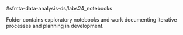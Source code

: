 #sfmta-data-analysis-ds/labs24_notebooks

Folder contains exploratory notebooks and work documenting iterative processes and planning in development.
